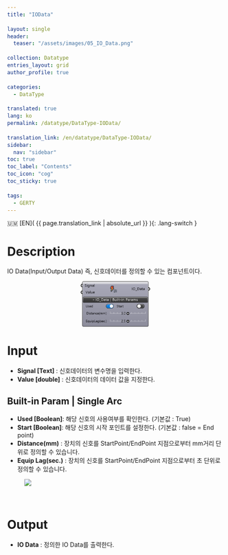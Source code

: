```yaml
---
title: "IOData"

layout: single
header:
  teaser: "/assets/images/05_IO_Data.png"

collection: Datatype
entries_layout: grid
author_profile: true

categories:
  - DataType

translated: true
lang: ko
permalink: /datatype/DataType-IOData/

translation_link: /en/datatype/DataType-IOData/
sidebar:
  nav: "sidebar"
toc: true
toc_label: "Contents"
toc_icon: "cog"
toc_sticky: true

tags: 
  - GERTY
---
```


:us_outlying_islands: [EN]( {{ page.translation_link | absolute_url }} ){: .lang-switch }

# Description

IO Data(Input/Output Data) 즉, 신호데이터를 정의할 수 있는 컴포넌트이다.

<p align="center">  <img src="/assets/images/05_IO_Data.png" align="center" width="32%"></p>


# Input

* **Signal [Text]** : 신호데이터의 변수명을 입력한다.
* **Value [double]** : 신호데이터의 데이터 값을 지정한다.


## Built-in Param | Single Arc​

* **Used [Boolean]**: 해당 신호의 사용여부를 확인한다. (기본값 : True)
* **Start [Boolean]**: 해당 신호의 시작 포인트를 설정한다. (기본값 : false = End point)
* **Distance(mm)** : 장치의 신호를 StartPoint/EndPoint 지점으로부터 mm거리 단위로 정의할 수 있습니다.
* **Equip Lag(sec.)** : 장치의 신호를 StartPoint/EndPoint 지점으로부터 초 단위로 정의할 수 있습니다.

<figure>
	<a href="https://b-at.kr/wp-content/uploads/2023/05/IOData-768x250.png"><img src="https://b-at.kr/wp-content/uploads/2023/05/IOData-768x250.png"></a>
</figure>

<br>

# Output

* **IO Data** : 정의한 IO Data를 출력한다.

